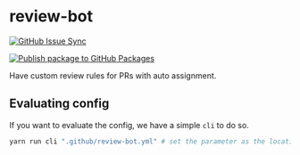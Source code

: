 # review-bot

[![GitHub Issue Sync](https://github.com/paritytech/review-bot/actions/workflows/github-issue-sync.yml/badge.svg)](https://github.com/paritytech/review-bot/actions/workflows/github-issue-sync.yml)

[![Publish package to GitHub Packages](https://github.com/paritytech/review-bot/actions/workflows/publish.yml/badge.svg?branch=main)](https://github.com/paritytech/review-bot/actions/workflows/publish.yml)

Have custom review rules for PRs with auto assignment.

## Evaluating config

If you want to evaluate the config, we have a simple `cli` to do so.

```bash
yarn run cli ".github/review-bot.yml" # set the parameter as the location of the config
```
